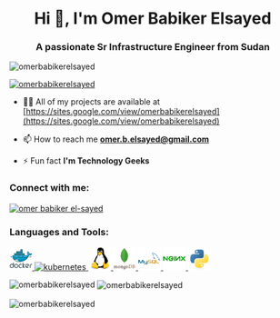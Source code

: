 <h1 align="center">Hi 👋, I'm Omer Babiker Elsayed</h1>
<h3 align="center">A passionate Sr Infrastructure Engineer from Sudan</h3>

<p align="left"> <img src="https://komarev.com/ghpvc/?username=omerbabikerelsayed&label=Profile%20views&color=0e75b6&style=flat" alt="omerbabikerelsayed" /> </p>

<p align="left"> <a href="https://github.com/ryo-ma/github-profile-trophy"><img src="https://github-profile-trophy.vercel.app/?username=omerbabikerelsayed" alt="omerbabikerelsayed" /></a> </p>

- 👨‍💻 All of my projects are available at [https://sites.google.com/view/omerbabikerelsayed](https://sites.google.com/view/omerbabikerelsayed)

- 📫 How to reach me **omer.b.elsayed@gmail.com**

- ⚡ Fun fact **I'm Technology Geeks**

<h3 align="left">Connect with me:</h3>
<p align="left">
<a href="https://linkedin.com/in/omer babiker el-sayed" target="blank"><img align="center" src="https://raw.githubusercontent.com/rahuldkjain/github-profile-readme-generator/master/src/images/icons/Social/linked-in-alt.svg" alt="omer babiker el-sayed" height="30" width="40" /></a>
</p>

<h3 align="left">Languages and Tools:</h3>
<p align="left"> <a href="https://www.docker.com/" target="_blank" rel="noreferrer"> <img src="https://raw.githubusercontent.com/devicons/devicon/master/icons/docker/docker-original-wordmark.svg" alt="docker" width="40" height="40"/> </a> <a href="https://kubernetes.io" target="_blank" rel="noreferrer"> <img src="https://www.vectorlogo.zone/logos/kubernetes/kubernetes-icon.svg" alt="kubernetes" width="40" height="40"/> </a> <a href="https://www.linux.org/" target="_blank" rel="noreferrer"> <img src="https://raw.githubusercontent.com/devicons/devicon/master/icons/linux/linux-original.svg" alt="linux" width="40" height="40"/> </a> <a href="https://www.mongodb.com/" target="_blank" rel="noreferrer"> <img src="https://raw.githubusercontent.com/devicons/devicon/master/icons/mongodb/mongodb-original-wordmark.svg" alt="mongodb" width="40" height="40"/> </a> <a href="https://www.mysql.com/" target="_blank" rel="noreferrer"> <img src="https://raw.githubusercontent.com/devicons/devicon/master/icons/mysql/mysql-original-wordmark.svg" alt="mysql" width="40" height="40"/> </a> <a href="https://www.nginx.com" target="_blank" rel="noreferrer"> <img src="https://raw.githubusercontent.com/devicons/devicon/master/icons/nginx/nginx-original.svg" alt="nginx" width="40" height="40"/> </a> <a href="https://www.python.org" target="_blank" rel="noreferrer"> <img src="https://raw.githubusercontent.com/devicons/devicon/master/icons/python/python-original.svg" alt="python" width="40" height="40"/> </a> </p>

<p><img align="left" src="https://github-readme-stats.vercel.app/api/top-langs?username=omerbabikerelsayed&show_icons=true&locale=en&layout=compact" alt="omerbabikerelsayed" /></p>

<p>&nbsp;<img align="center" src="https://github-readme-stats.vercel.app/api?username=omerbabikerelsayed&show_icons=true&locale=en" alt="omerbabikerelsayed" /></p>

<p><img align="center" src="https://github-readme-streak-stats.herokuapp.com/?user=omerbabikerelsayed&" alt="omerbabikerelsayed" /></p>
